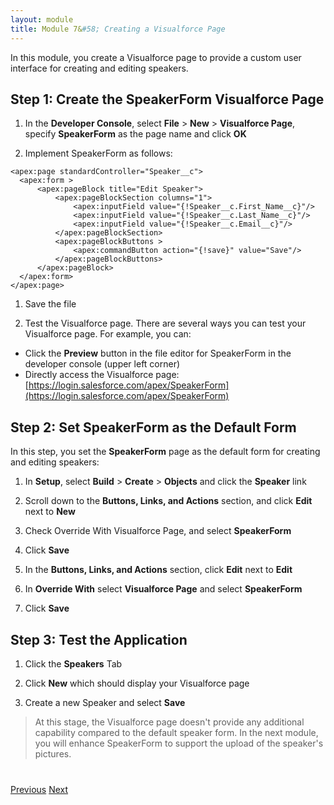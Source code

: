 ```yaml
---
layout: module
title: Module 7&#58; Creating a Visualforce Page
---
```

In this module, you create a Visualforce page to provide a custom user interface for creating and editing speakers.

## Step 1: Create the SpeakerForm Visualforce Page

1. In the **Developer Console**, select **File** > **New** > **Visualforce Page**, specify **SpeakerForm** as the page name and click **OK**

1. Implement SpeakerForm as follows:

  ```
  <apex:page standardController="Speaker__c">
    <apex:form >
        <apex:pageBlock title="Edit Speaker">
            <apex:pageBlockSection columns="1">
                <apex:inputField value="{!Speaker__c.First_Name__c}"/>
                <apex:inputField value="{!Speaker__c.Last_Name__c}"/>
                <apex:inputField value="{!Speaker__c.Email__c}"/>
            </apex:pageBlockSection>
            <apex:pageBlockButtons >
                <apex:commandButton action="{!save}" value="Save"/>
            </apex:pageBlockButtons>
        </apex:pageBlock>
    </apex:form>
  </apex:page>
  ```

1. Save the file

1. Test the Visualforce page. There are several ways you can test your Visualforce page. For example, you can:
  - Click the **Preview** button in the file editor for SpeakerForm in the developer console (upper left corner)
  - Directly access the Visualforce page: [https://login.salesforce.com/apex/SpeakerForm](https://login.salesforce.com/apex/SpeakerForm)


## Step 2: Set SpeakerForm as the Default Form

In this step, you set the **SpeakerForm** page as the default form for creating and editing speakers:

1. In **Setup**, select **Build** > **Create** > **Objects** and click the **Speaker** link

1. Scroll down to the **Buttons, Links, and Actions** section, and click **Edit** next to **New**

1. Check Override With Visualforce Page, and select **SpeakerForm**

1. Click **Save**

1. In the **Buttons, Links, and Actions** section, click **Edit** next to **Edit**

1. In **Override With** select **Visualforce Page** and select **SpeakerForm**

1. Click **Save**

## Step 3: Test the Application

1. Click the **Speakers** Tab

2. Click **New** which should display your Visualforce page

3. Create a new Speaker and select **Save**

> At this stage, the Visualforce page doesn't provide any additional capability compared to the default speaker form. In
the next module, you will enhance SpeakerForm to support the upload of the speaker's pictures.



<div class="row" style="margin-top:40px;">
<div class="col-sm-12">
<a href="Creating-Triggers.html" class="btn btn-default"><i class="glyphicon glyphicon-chevron-left"></i> Previous</a>
<a href="Creating-a-Controller-Extension.html" class="btn btn-default pull-right">Next <i class="glyphicon glyphicon-chevron-right"></i></a>
</div>
</div>
